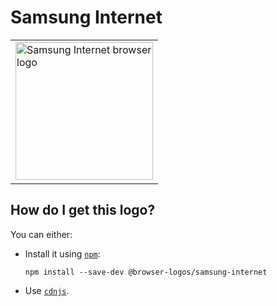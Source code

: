 # Samsung Internet

<table>
    <tr height=230>
        <td>
            <a href="https://github.com/alrra/browser-logos/tree/cc84b01f60edb9478236312a8311812a3d1f7adc/src/samsung-internet">
                <img width=220 src="https://raw.githubusercontent.com/alrra/browser-logos/cc84b01f60edb9478236312a8311812a3d1f7adc/src/samsung-internet/samsung-internet.svg?sanitize=true" alt="Samsung Internet browser logo">
            </a>
        </td>
    </tr>
</table>

## How do I get this logo?

You can either:

* Install it using [`npm`][npm]:

  `npm install --save-dev @browser-logos/samsung-internet`

* Use [`cdnjs`][cdnjs].

<!-- Link labels: -->

[cdnjs]: https://cdnjs.com/libraries/browser-logos
[npm]: https://www.npmjs.com/
